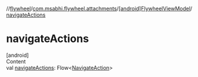 //[flywheel](../../../index.md)/[com.msabhi.flywheel.attachments](../index.md)/[[android]FlywheelViewModel](index.md)/[navigateActions](navigate-actions.md)



# navigateActions  
[android]  
Content  
val [navigateActions](navigate-actions.md): Flow<[NavigateAction](../../com.msabhi.flywheel/-navigate-action/index.md)>  



